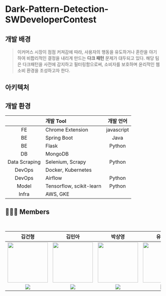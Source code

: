 # Dark-Pattern-Detection-SWDeveloperContest

## 개발 배경
>이커머스 시장이 점점 커져감에 따라, 사용자의 행동을 유도하거나 혼란을 야기하여 비합리적인 결정을 내리게 만드는 **다크 패턴** 문제가 대두되고 있다. 해당 팀은 다크패턴을 사전에 감지하고 필터링함으로써, 소비자를 보호하며 윤리적인 웹 소비 환경을 조성하고자 한다.


## 아키텍처




## 개발 환경
| | **개발 Tool** | **개발 언어** |
| :-: | :-- | :-: |
| FE | Chrome Extension |	javascript |
| BE | Spring Boot |	Java |
| BE | Flask | Python |
| DB | MongoDB	| |
| Data Scraping |	Selenium, Scrapy |	Python |
| DevOps |	Docker, Kubernetes	| |
| DevOps |	Airflow |	Python | 
| Model	| Tensorflow, scikit-learn |	Python |
| Infra |	AWS, GKE | |	



## 🧑🏻‍💻 Members

<br>

| 김건형 | 김민아 | 박상영 | 유혜지 | 허윤지 |
| :-: | :-: | :-: | :-: | :-: |
| <img src='https://avatars.githubusercontent.com/u/60197194?v=4' height=130 width=130></img> | <img src='https://avatars.githubusercontent.com/u/70475010?v=4' height=130 width=130></img> | <img src='https://avatars.githubusercontent.com/u/107484383?v=4' height=130 width=130></img> | <img src='https://avatars.githubusercontent.com/u/90139122?v=4' height=130 width=130></img> | <img src='https://avatars.githubusercontent.com/u/111333350?v=4' height=130 width=130></img> |
| <a href="https://github.com/g-hyeong" target="_blank"><img src="https://img.shields.io/badge/GitHub-black.svg?&style=round&logo=github"/></a> | <a href="https://github.com/eulneul" target="_blank"><img src="https://img.shields.io/badge/GitHub-black.svg?&style=round&logo=github"/></a> | <a href="https://github.com/Imsyp" target="_blank"><img src="https://img.shields.io/badge/GitHub-black.svg?&style=round&logo=github"/></a> | <a href="https://github.com/HyejiYu" target="_blank"><img src="https://img.shields.io/badge/GitHub-black.svg?&style=round&logo=github"/></a> | <a href="https://github.com/myeunee" target="_blank"><img src="https://img.shields.io/badge/GitHub-black.svg?&style=round&logo=github"/></a> |

<br>
